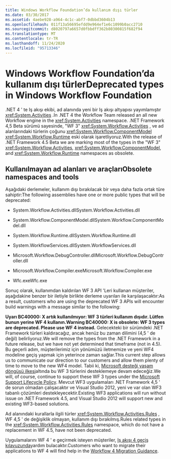 ```yaml
---
title: Windows Workflow Foundation’da kullanım dışı türler
ms.date: 03/30/2017
ms.assetid: 4aebe928-a964-4c1c-abf7-0dbbd3604b13
ms.openlocfilehash: 011f13a56695efdd9e964ef1e6c1099b0acc2710
ms.sourcegitcommit: d8020797a6657d0fbbdff362b80300815f682f94
ms.translationtype: MT
ms.contentlocale: tr-TR
ms.lasthandoff: 11/24/2020
ms.locfileid: "95713346"
---
```

# <a name="deprecated-types-in-windows-workflow-foundation"></a><span data-ttu-id="9525c-102">Windows Workflow Foundation’da kullanım dışı türler</span><span class="sxs-lookup"><span data-stu-id="9525c-102">Deprecated types in Windows Workflow Foundation</span></span>
<span data-ttu-id="9525c-103">.NET 4 ' te Iş akışı ekibi, ad alanında yeni bir Iş akışı altyapısı yayımlamıştır <xref:System.Activities> .</span><span class="sxs-lookup"><span data-stu-id="9525c-103">In .NET 4 the Workflow Team released an all new Workflow engine in the <xref:System.Activities> namespace.</span></span> <span data-ttu-id="9525c-104">.NET Framework 4,5 Beta sürümü sayesinde, "WF 3" <xref:System.Workflow.Activities> , ve ad alanlarındaki türlerin çoğunu <xref:System.Workflow.ComponentModel>  <xref:System.Workflow.Runtime> eski olarak işaretliyoruz.</span><span class="sxs-lookup"><span data-stu-id="9525c-104">With the release of .NET Framework 4.5 Beta we are marking most of the types in the "WF 3" <xref:System.Workflow.Activities>, <xref:System.Workflow.ComponentModel>, and  <xref:System.Workflow.Runtime> namespaces as obsolete.</span></span>

## <a name="obsolete-namespaces-and-tools"></a><span data-ttu-id="9525c-105">Kullanılmayan ad alanları ve araçları</span><span class="sxs-lookup"><span data-stu-id="9525c-105">Obsolete namespaces and tools</span></span>
 <span data-ttu-id="9525c-106">Aşağıdaki derlemeler, kullanım dışı bırakılacak bir veya daha fazla ortak türe sahiptir:</span><span class="sxs-lookup"><span data-stu-id="9525c-106">The following assemblies have one or more public types that will be deprecated:</span></span>

- <span data-ttu-id="9525c-107">System.Workflow.Activities.dll</span><span class="sxs-lookup"><span data-stu-id="9525c-107">System.Workflow.Activities.dll</span></span>

- <span data-ttu-id="9525c-108">System.Workflow.ComponentModel.dll</span><span class="sxs-lookup"><span data-stu-id="9525c-108">System.Workflow.ComponentModel.dll</span></span>

- <span data-ttu-id="9525c-109">System.Workflow.Runtime.dll</span><span class="sxs-lookup"><span data-stu-id="9525c-109">System.Workflow.Runtime.dll</span></span>

- <span data-ttu-id="9525c-110">System.WorkflowServices.dll</span><span class="sxs-lookup"><span data-stu-id="9525c-110">System.WorkflowServices.dll</span></span>

- <span data-ttu-id="9525c-111">Microsoft.Workflow.DebugController.dll</span><span class="sxs-lookup"><span data-stu-id="9525c-111">Microsoft.Workflow.DebugController.dll</span></span>

- <span data-ttu-id="9525c-112">Microsoft.Workflow.Compiler.exe</span><span class="sxs-lookup"><span data-stu-id="9525c-112">Microsoft.Workflow.Compiler.exe</span></span>

- <span data-ttu-id="9525c-113">Wfc.exe</span><span class="sxs-lookup"><span data-stu-id="9525c-113">Wfc.exe</span></span>

 <span data-ttu-id="9525c-114">Sonuç olarak, kullanımdan kaldırılan WF 3 API 'Leri kullanan müşteriler, aşağıdakine benzer bir iletiyle birlikte derleme uyarıları ile karşılaşacaktır:</span><span class="sxs-lookup"><span data-stu-id="9525c-114">As a result, customers who are using the deprecated WF 3 APIs will encounter build warnings with a message similar to the following:</span></span>

 <span data-ttu-id="9525c-115">**Uyarı BC40000: X artık kullanılmıyor: WF 3 türleri kullanım dışıdır. Lütfen bunun yerine WF 4 kullanın.**</span><span class="sxs-lookup"><span data-stu-id="9525c-115">**Warning BC40000: X is obsolete: WF 3 types are deprecated. Please use WF 4 instead.**</span></span> <span data-ttu-id="9525c-116">Gelecekteki bir sürümdeki .NET Framework türleri kaldıracağız, ancak henüz bu zaman dilimini (4,5 ' de değil) belirliyoruz.</span><span class="sxs-lookup"><span data-stu-id="9525c-116">We will remove the types from the .NET Framework in a future release, but we have not yet determined that timeframe (not in 4.5).</span></span> <span data-ttu-id="9525c-117">Bu geçerli adım, müşterilerimiz için yönümüzü iletmemize ve yeni WF4 modeline geçiş yapmak için yeterince zaman sağlar.</span><span class="sxs-lookup"><span data-stu-id="9525c-117">This current step allows us to communicate our direction to our customers and allow them plenty of time to move to the new WF4 model.</span></span> <span data-ttu-id="9525c-118">Tabii ki, [Microsoft desteği yaşam döngüsü ilkesi](/lifecycle/)altında bu WF 3 türlerini desteklemeye devam edeceğiz.</span><span class="sxs-lookup"><span data-stu-id="9525c-118">We will, of course, continue to support these WF 3 types under the [Microsoft Support Lifecycle Policy](/lifecycle/).</span></span> <span data-ttu-id="9525c-119">Mevcut WF3 uygulamaları .NET Framework 4,5 ' de sorun olmadan çalışacaktır ve Visual Studio 2012, yeni ve var olan WF3 tabanlı çözümleri destekleyecektir.</span><span class="sxs-lookup"><span data-stu-id="9525c-119">Existing WF3 applications will run without issue on .NET Framework 4.5, and Visual Studio 2012 will support new and existing WF3-based solutions.</span></span>

 <span data-ttu-id="9525c-120">Ad alanındaki kurallarla ilgili türler <xref:System.Workflow.Activities.Rules> , WF 4,5 ' de değişiklik olmayan, kullanım dışı bırakılmış.</span><span class="sxs-lookup"><span data-stu-id="9525c-120">Rules related types in the <xref:System.Workflow.Activities.Rules> namespace, which do not have a replacement in WF 4.5, have not been deprecated.</span></span>

 <span data-ttu-id="9525c-121">Uygulamalarını WF 4 ' e geçirmek isteyen müşteriler, [Iş akışı 4 geçiş kılavuzunda](migration-guidance.md)yardım bulacaktır.</span><span class="sxs-lookup"><span data-stu-id="9525c-121">Customers who want to migrate their applications to WF 4 will find help in the [Workflow 4 Migration Guidance](migration-guidance.md).</span></span>
